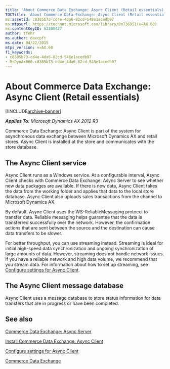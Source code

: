 ```yaml
---
title: 'About Commerce Data Exchange: Async Client (Retail essentials)'
TOCTitle: 'About Commerce Data Exchange: Async Client (Retail essentials)'
ms:assetid: c8385b73-cd4e-4da6-82cd-548e1acedb97
ms:mtpsurl: https://technet.microsoft.com/library/Dn736951(v=AX.60)
ms:contentKeyID: 62200427
author: tfehr
ms.author: daxcpft
ms.date: 04/22/2015
mtps_version: v=AX.60
f1_keywords:
- c8385b73-cd4e-4da6-82cd-548e1acedb97
- MsDynAx060.c8385b73-cd4e-4da6-82cd-548e1acedb97
---
```


# About Commerce Data Exchange: Async Client (Retail essentials) 


[!INCLUDE[archive-banner](includes/archive-banner.md)]


_**Applies To:** Microsoft Dynamics AX 2012 R3_

Commerce Data Exchange: Async Client is part of the system for asynchronous data exchange between Microsoft Dynamics AX and retail stores. Async Client is installed at the store and communicates with the store database.

## The Async Client service

Async Client runs as a Windows service. At a configurable interval, Async Client checks with Commerce Data Exchange: Async Server to see whether new data packages are available. If there is new data, Async Client takes the data from the working folder and applies that data to the local store database. Async Client also uploads sales transactions from the channel to Microsoft Dynamics AX.

By default, Async Client uses the WS-ReliableMessaging protocol to transfer data. Reliable messaging helps guarantee that the data is transferred successfully over the network. However, the confirmation actions that are sent between the source and the destination can cause data transfers to be slower.

For better throughput, you can use streaming instead. Streaming is ideal for initial high-speed data synchronization and ongoing synchronization of large amounts of data. However, streaming does not handle network issues. If you have a reliable network and high data volume, we recommend that you stream data. For information about how to set up streaming, see [Configure settings for Async Client](configure-settings-for-async-client.md).

## The Async Client message database

Async Client uses a message database to store status information for data transfers that are in progress or have been completed.

## See also

[Commerce Data Exchange: Async Server](commerce-data-exchange-async-server.md)

[Install Commerce Data Exchange: Async Client](install-commerce-data-exchange-async-client.md)

[Configure settings for Async Client](configure-settings-for-async-client.md)

[Commerce Data Exchange](commerce-data-exchange.md)

  


